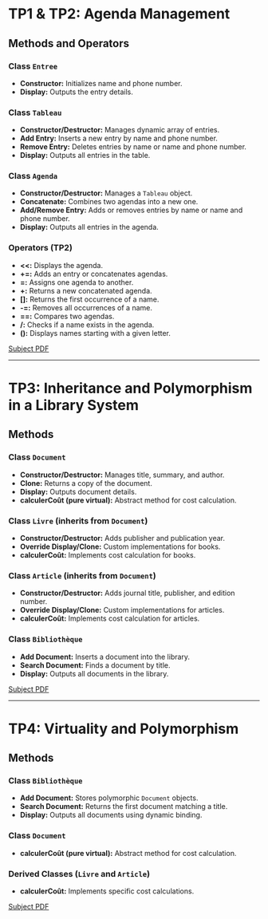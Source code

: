 # TP1 & TP2: Agenda Management

## Methods and Operators

### Class `Entree`
- **Constructor:** Initializes name and phone number.
- **Display:** Outputs the entry details.

### Class `Tableau`
- **Constructor/Destructor:** Manages dynamic array of entries.
- **Add Entry:** Inserts a new entry by name and phone number.
- **Remove Entry:** Deletes entries by name or name and phone number.
- **Display:** Outputs all entries in the table.

### Class `Agenda`
- **Constructor/Destructor:** Manages a `Tableau` object.
- **Concatenate:** Combines two agendas into a new one.
- **Add/Remove Entry:** Adds or removes entries by name or name and phone number.
- **Display:** Outputs all entries in the agenda.

### Operators (TP2)
- **<<:** Displays the agenda.
- **+=:** Adds an entry or concatenates agendas.
- **=:** Assigns one agenda to another.
- **+:** Returns a new concatenated agenda.
- **[]:** Returns the first occurrence of a name.
- **-=:** Removes all occurrences of a name.
- **==:** Compares two agendas.
- **/:** Checks if a name exists in the agenda.
- **():** Displays names starting with a given letter.

[Subject PDF](https://github.com/OlivierCrt/PW_Cpp/tree/main/TP1_TP2/Pdf)

---

# TP3: Inheritance and Polymorphism in a Library System

## Methods

### Class `Document`
- **Constructor/Destructor:** Manages title, summary, and author.
- **Clone:** Returns a copy of the document.
- **Display:** Outputs document details.
- **calculerCoût (pure virtual):** Abstract method for cost calculation.

### Class `Livre` (inherits from `Document`)
- **Constructor/Destructor:** Adds publisher and publication year.
- **Override Display/Clone:** Custom implementations for books.
- **calculerCoût:** Implements cost calculation for books.

### Class `Article` (inherits from `Document`)
- **Constructor/Destructor:** Adds journal title, publisher, and edition number.
- **Override Display/Clone:** Custom implementations for articles.
- **calculerCoût:** Implements cost calculation for articles.

### Class `Bibliothèque`
- **Add Document:** Inserts a document into the library.
- **Search Document:** Finds a document by title.
- **Display:** Outputs all documents in the library.

[Subject PDF](https://github.com/OlivierCrt/PW_Cpp/tree/main/TP3/pdf)

---

# TP4: Virtuality and Polymorphism

## Methods

### Class `Bibliothèque`
- **Add Document:** Stores polymorphic `Document` objects.
- **Search Document:** Returns the first document matching a title.
- **Display:** Outputs all documents using dynamic binding.

### Class `Document`
- **calculerCoût (pure virtual):** Abstract method for cost calculation.

### Derived Classes (`Livre` and `Article`)
- **calculerCoût:** Implements specific cost calculations.

[Subject PDF](https://github.com/OlivierCrt/PW_Cpp/tree/main/TP4/pdf)
